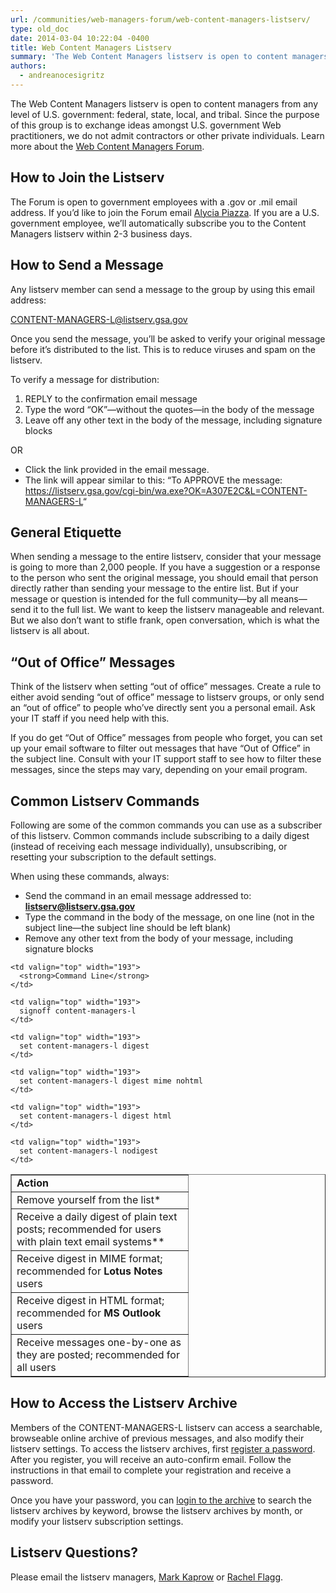 ```yaml
---
url: /communities/web-managers-forum/web-content-managers-listserv/
type: old_doc
date: 2014-03-04 10:22:04 -0400
title: Web Content Managers Listserv
summary: 'The Web Content Managers listserv is open to content managers from any level of U.S. government: federal, state, local, and tribal. Since the purpose of this group is to exchange ideas amongst U.S. government Web practitioners, we do not admit contractors or other private individuals. Learn more about the Web Content Managers Forum. How to Join'
authors:
  - andreanocesigritz
---
```


The Web Content Managers listserv is open to content managers from any level of U.S. government: federal, state, local, and tribal. Since the purpose of this group is to exchange ideas amongst U.S. government Web practitioners, we do not admit contractors or other private individuals. Learn more about the [Web Content Managers Forum](https://www.WHATEVER/communities/web-managers-forum/ "Web Content Managers Forum").

## How to Join the Listserv

The Forum is open to government employees with a .gov or .mil email address.  If you’d like to join the Forum email [Alycia Piazza](mailto:alycia.piazza@gsa.gov). If you are a U.S. government employee, we&#8217;ll automatically subscribe you to the Content Managers listserv within 2-3 business days.

## How to Send a Message

Any listserv member can send a message to the group by using this email address:

<CONTENT-MANAGERS-L@listserv.gsa.gov>

Once you send the message, you&#8217;ll be asked to verify your original message before it&#8217;s distributed to the list. This is to reduce viruses and spam on the listserv.

To verify a message for distribution:

  1. REPLY to the confirmation email message
  2. Type the word &#8220;OK&#8221;—without the quotes—in the body of the message
  3. Leave off any other text in the body of the message, including signature blocks

OR

  * Click the link provided in the email message.
  * The link will appear similar to this:  &#8220;To APPROVE the message: <a href="https://listserv.gsa.gov/cgi-bin/wa.exe?OK=A3042E6C&L=CONTENT-MANAGERS-L" target="_blank">https://listserv.gsa.gov/cgi-bin/wa.exe?OK=A307E2C&L=CONTENT-MANAGERS-L</a>&#8220;

## General Etiquette

When sending a message to the entire listserv, consider that your message is going to more than 2,000 people. If you have a suggestion or a response to the person who sent the original message, you should email that person directly rather than sending your message to the entire list. But if your message or question is intended for the full community—by all means—send it to the full list. We want to keep the listserv manageable and relevant. But we also don&#8217;t want to stifle frank, open conversation, which is what the listserv is all about.

## &#8220;Out of Office&#8221; Messages

Think of the listserv when setting &#8220;out of office&#8221; messages. Create a rule to either avoid sending &#8220;out of office&#8221; message to listserv groups, or only send an &#8220;out of office&#8221; to people who&#8217;ve directly sent you a personal email. Ask your IT staff if you need help with this.

If you do get &#8220;Out of Office&#8221; messages from people who forget, you can set up your email software to filter out messages that have &#8220;Out of Office&#8221; in the subject line. Consult with your IT support staff to see how to filter these messages, since the steps may vary, depending on your email program.

## Common Listserv Commands

Following are some of the common commands you can use as a subscriber of this listserv. Common commands include subscribing to a daily digest (instead of receiving each message individually), unsubscribing, or resetting your subscription to the default settings.

When using these commands, always:

  * Send the command in an email message addressed to:  [**listserv@listserv.gsa.gov**](mailto:listserv@listserv.gsa.gov)
  * Type the command in the body of the message, on one line (not in the subject line—the subject line should be left blank)
  * Remove any other text from the body of your message, including signature blocks

<table border="1" width="475">
  <tr valign="top">
    <td width="266">
      <strong>Action</strong>
    </td>
    
    <td valign="top" width="193">
      <strong>Command Line</strong>
    </td>
  </tr>
  
  <tr valign="top">
    <td>
      Remove yourself from the list*
    </td>
    
    <td valign="top" width="193">
      signoff content-managers-l
    </td>
  </tr>
  
  <tr valign="top">
    <td>
      Receive a daily digest of plain text posts; recommended for users with plain text email systems**
    </td>
    
    <td valign="top" width="193">
      set content-managers-l digest
    </td>
  </tr>
  
  <tr valign="top">
    <td>
      Receive digest in MIME format; recommended for <strong>Lotus Notes</strong> users
    </td>
    
    <td valign="top" width="193">
      set content-managers-l digest mime nohtml
    </td>
  </tr>
  
  <tr valign="top">
    <td>
      Receive digest in HTML format; recommended for <strong>MS Outlook</strong> users
    </td>
    
    <td valign="top" width="193">
      set content-managers-l digest html
    </td>
  </tr>
  
  <tr valign="top">
    <td>
      Receive messages one-by-one as they are posted; recommended for all users
    </td>
    
    <td valign="top" width="193">
      set content-managers-l nodigest
    </td>
  </tr>
</table>

 

## How to Access the Listserv Archive

Members of the CONTENT-MANAGERS-L listserv can access a searchable, browseable online archive of previous messages, and also modify their listserv settings. To access the listserv archives, first [register a password](https://listserv.gsa.gov/cgi-bin/wa.exe?GETPW1). After you register, you will receive an auto-confirm email. Follow the instructions in that email to complete your registration and receive a password.

Once you have your password, you can [login to the archive](https://listserv.gsa.gov/cgi-bin/wa.exe?LOGON) to search the listserv archives by keyword, browse the listserv archives by month, or modify your listserv subscription settings.

## Listserv Questions?

Please email the listserv managers, <a title="Mark Kaprow" href="mailto:Mark.Kaprow@gsa.gov" target="_blank">Mark Kaprow</a> or <a title="Rachel Flagg" href="mailto:rachel.flagg@gsa.gov" target="_blank">Rachel Flagg</a>.